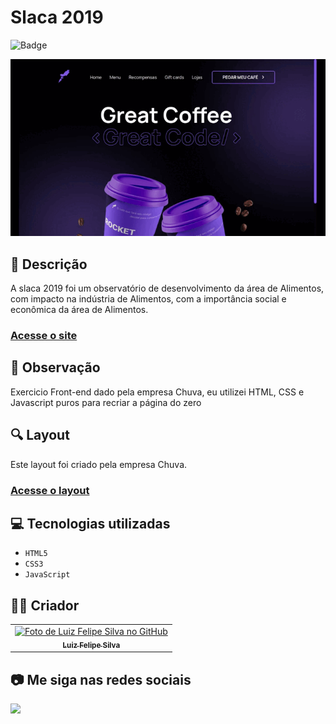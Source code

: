 # Slaca 2019
![Badge](http://img.shields.io/static/v1?label=STATUS&message=CONCLUIDO&color=GREEN&style=for-the-badge)             

<img src="https://github.com/luizfelipe9627/rocketcoffee/blob/master/assets/videos/rocketcoffee.gif" alt="Site">

## 📄 Descrição
A slaca 2019 foi um observatório de desenvolvimento da área de Alimentos, com impacto na indústria de Alimentos, com a importância social e econômica da área de Alimentos.

### <a href="https://luizfelipe9627.github.io/slaca-2019">Acesse o site</a>

## 📑 Observação
Exercicio Front-end dado pela empresa Chuva, eu utilizei HTML, CSS e Javascript puros para recriar a página do zero

## 🔍 Layout
Este layout foi criado pela empresa Chuva.
### <a href="https://www.figma.com/file/0D27YdXU8ibf0AhsBC2OEm/Chuva---Exerc%C3%ADcio-Frontend?node-id=0%3A1">Acesse o layout</a>

## 💻 Tecnologias utilizadas

- ``HTML5``
- ``CSS3``
- ``JavaScript``

## 🧑‍💻 Criador

<table>
  <tr>
    <td align="center">
      <a href="https://github.com/luizfelipe9627">
        <img src="https://github.com/luizfelipe9627.png" width="100px;" alt="Foto de Luiz Felipe Silva no GitHub"/><br>
        <sub>
          <b>Luiz Felipe Silva</b>
        </sub>
      </a>
    </td>
  </tr>
</table>

## 📷 Me siga nas redes sociais<br>

<p align="left">
  <a href="https://www.linkedin.com/in/luizfelipe9627/" target="_blank"><img src="https://img.shields.io/badge/-LinkedIn-%230077B5?style=for-the-badge&logo=linkedin&logoColor=white"></a>
</p>
